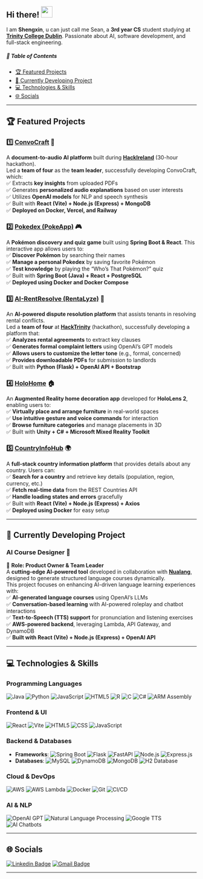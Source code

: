 ## Hi there! <img src="https://raw.githubusercontent.com/aemmadi/aemmadi/master/wave.gif" width="30">

I am **Shengxin**, u can just call me Sean, a **3rd year CS** student studying at [**Trinity College Dublin**](https://www.tcd.ie/). Passionate about AI, software development, and full-stack engineering.

##### 📌 Table of Contents
- [🏆 Featured Projects](#-featured-projects)
- [🚀 Currently Developing Project](#-currently-developing-project)
- [💻 Technologies & Skills](#-technologies--skills)
- [🌐 Socials](#-socials)

---

## 🏆 Featured Projects

### 1️⃣ [**ConvoCraft**](https://github.com/SeanXC/team6) 🚀  
A **document-to-audio AI platform** built during [**HackIreland**](https://www.hackireland.com/) (30-hour hackathon).  
Led a **team of four** as the **team leader**, successfully developing ConvoCraft, which:  
✅ Extracts **key insights** from uploaded PDFs  
✅ Generates **personalized audio explanations** based on user interests  
✅ Utilizes **OpenAI models** for NLP and speech synthesis  
✅ Built with **React (Vite) + Node.js (Express) + MongoDB**  
✅ **Deployed on Docker, Vercel, and Railway**

### 2️⃣ [**Pokedex (PokeApp)**](https://github.com/SeanXC/pokedex) 🎮  
A **Pokémon discovery and quiz game** built using **Spring Boot & React**. This interactive app allows users to:  
✅ **Discover Pokémon** by searching their names  
✅ **Manage a personal Pokedex** by saving favorite Pokémon  
✅ **Test knowledge** by playing the “Who’s That Pokémon?” quiz  
✅ Built with **Spring Boot (Java) + React + PostgreSQL**  
✅ **Deployed using Docker and Docker Compose**  

### 3️⃣ [**AI-RentResolve (RentaLyze)**](https://github.com/SeanXC/AI-RentResolve) 🏡  
An **AI-powered dispute resolution platform** that assists tenants in resolving rental conflicts.  
Led a **team of four** at [**HackTrinity**](https://hacktrinity.com/) (hackathon), successfully developing a platform that:  
✅ **Analyzes rental agreements** to extract key clauses  
✅ **Generates formal complaint letters** using OpenAI’s GPT models  
✅ **Allows users to customize the letter tone** (e.g., formal, concerned)  
✅ **Provides downloadable PDFs** for submission to landlords  
✅ Built with **Python (Flask) + OpenAI API + Bootstrap**  

### 4️⃣ [**HoloHome**](https://github.com/SeanXC/HoloHome) 🏠  
An **Augmented Reality home decoration app** developed for **HoloLens 2**, enabling users to:  
✅ **Virtually place and arrange furniture** in real-world spaces  
✅ **Use intuitive gesture and voice commands** for interaction  
✅ **Browse furniture categories** and manage placements in 3D  
✅ Built with **Unity + C# + Microsoft Mixed Reality Toolkit**  

### 5️⃣ [**CountryInfoHub**](https://github.com/SeanXC/CountryInfoHub) 🌍  
A **full-stack country information platform** that provides details about any country. Users can:  
✅ **Search for a country** and retrieve key details (population, region, currency, etc.)  
✅ **Fetch real-time data** from the REST Countries API  
✅ **Handle loading states and errors** gracefully  
✅ Built with **React (Vite) + Node.js (Express) + Axios**  
✅ **Deployed using Docker** for easy setup  

---

## 🚀 Currently Developing Project
### **AI Course Designer** 🤖  
🚀 **Role: Product Owner & Team Leader**  
A **cutting-edge AI-powered tool** developed in collaboration with [**Nualang**](https://nualang.com/), designed to generate structured language courses dynamically.  
This project focuses on enhancing AI-driven language learning experiences with:  
✅ **AI-generated language courses** using OpenAI’s LLMs  
✅ **Conversation-based learning** with AI-powered roleplay and chatbot interactions  
✅ **Text-to-Speech (TTS) support** for pronunciation and listening exercises  
✅ **AWS-powered backend**, leveraging Lambda, API Gateway, and DynamoDB  
✅ **Built with React (Vite) + Node.js (Express) + OpenAI API**  

---

## 💻 Technologies & Skills

### **Programming Languages**
![Java](https://img.shields.io/badge/java-%23ED8B00.svg?style=flat&logo=openjdk&logoColor=white) 
![Python](https://img.shields.io/badge/python-3670A0?style=flat&logo=python&logoColor=ffdd54) 
![JavaScript](https://img.shields.io/badge/javascript-%23F7DF1E.svg?style=flat&logo=javascript&logoColor=black)
![HTML5](https://img.shields.io/badge/html5-%23E34F26.svg?style=flat&logo=html5&logoColor=white) 
![R](https://img.shields.io/badge/r-%23276DC3.svg?style=flat&logo=r&logoColor=white) 
![C](https://img.shields.io/badge/c-%2300599C.svg?style=flat&logo=c&logoColor=white) 
![C#](https://img.shields.io/badge/c%23-%23239120.svg?style=flat&logo=c-sharp&logoColor=white)
![ARM Assembly](https://img.shields.io/badge/-ARM%20Assembly-0091BD?style=flat-square&logo=arm)

### **Frontend & UI**
![React](https://img.shields.io/badge/react-%2361DAFB.svg?style=flat&logo=react&logoColor=black)
![Vite](https://img.shields.io/badge/Vite-%23646CFF.svg?style=flat&logo=vite&logoColor=white) 
![HTML5](https://img.shields.io/badge/html5-%23E34F26.svg?style=flat&logo=html5&logoColor=white) 
![CSS](https://img.shields.io/badge/css3-%231572B6.svg?style=flat&logo=css3&logoColor=white) 
![JavaScript](https://img.shields.io/badge/javascript-%23323330.svg?style=flat&logo=javascript&logoColor=%23F7DF1E)  

### **Backend & Databases**
- **Frameworks**: ![Spring Boot](https://img.shields.io/badge/Spring%20Boot-%236DB33F.svg?style=flat&logo=spring-boot&logoColor=white) 
  ![Flask](https://img.shields.io/badge/flask-%23000.svg?style=flat&logo=flask&logoColor=white) 
  ![FastAPI](https://img.shields.io/badge/fastapi-%23009f00.svg?style=flat&logo=fastapi&logoColor=white) 
  ![Node.js](https://img.shields.io/badge/node.js-6DA55F?style=flat&logo=node.js&logoColor=white)
  ![Express.js](https://img.shields.io/badge/Express.js-%23000000.svg?style=flat&logo=express&logoColor=white)  
- **Databases**: ![MySQL](https://img.shields.io/badge/mysql-%2300000f.svg?style=flat&logo=mysql&logoColor=white) 
  ![DynamoDB](https://img.shields.io/badge/AWS%20DynamoDB-%23232F3E.svg?style=flat&logo=amazon-dynamodb&logoColor=white) 
  ![MongoDB](https://img.shields.io/badge/MongoDB-%2347A248.svg?style=flat&logo=mongodb&logoColor=white) 
  ![H2 Database](https://img.shields.io/badge/H2%20Database-%230092CC.svg?style=flat)

### **Cloud & DevOps**
![AWS](https://img.shields.io/badge/AWS-%23FF9900.svg?style=flat&logo=amazon-aws&logoColor=white)
![AWS Lambda](https://img.shields.io/badge/AWS%20Lambda-%23FF9900.svg?style=flat&logo=amazon-aws&logoColor=white)
![Docker](https://img.shields.io/badge/docker-%230db7ed.svg?style=flat&logo=docker&logoColor=white) 
![Git](https://img.shields.io/badge/-Git-black?style=flat-square&logo=git) 
![CI/CD](https://img.shields.io/badge/CI%2FCD-%23007EC6.svg?style=flat&logo=github-actions&logoColor=white)

### **AI & NLP**
![OpenAI GPT](https://img.shields.io/badge/OpenAI%20GPT-%230062DA.svg?style=flat&logo=openai&logoColor=white)
![Natural Language Processing](https://img.shields.io/badge/NLP-%2300A4CC.svg?style=flat)
![Google TTS](https://img.shields.io/badge/Google%20TTS-%23DB4437.svg?style=flat&logo=google&logoColor=white)
![AI Chatbots](https://img.shields.io/badge/AI%20Chatbots-%2321A366.svg?style=flat&logo=openai&logoColor=white)  

---

## 🌐 Socials
[![Linkedin Badge](https://img.shields.io/badge/-shengxin-blue?style=flat-square&logo=Linkedin&logoColor=white&link=https://www.linkedin.com/in/shengxin-chen-b30074261/)](https://www.linkedin.com/in/shengxin-chen-b30074261/)
[![Gmail Badge](https://img.shields.io/badge/-shengxic@tcd.ie-c14438?style=flat-square&logo=Gmail&logoColor=white&link=mailto:shengxic@tcd.ie)](mailto:shengxic@tcd.ie)

---
